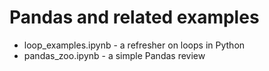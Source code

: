 # Pandas and related examples

* loop_examples.ipynb - a refresher on loops in Python
* pandas_zoo.ipynb - a simple Pandas review